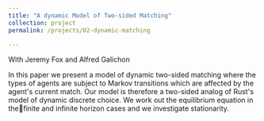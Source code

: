 ```yaml
---
title: "A dynamic Model of Two-sided Matching"
collection: project
permalink: /projects/02-dynamic-matching

---
```

With Jeremy Fox and Alfred Galichon

In this paper we present a model of dynamic two-sided matching where the types of agents are subject to Markov transitions which are affected by the agent's current match. Our model is therefore a two-sided analog of Rust's model of dynamic discrete choice. We work out the equilibrium equation in thefinite and infinite horizon cases and we investigate stationarity.

